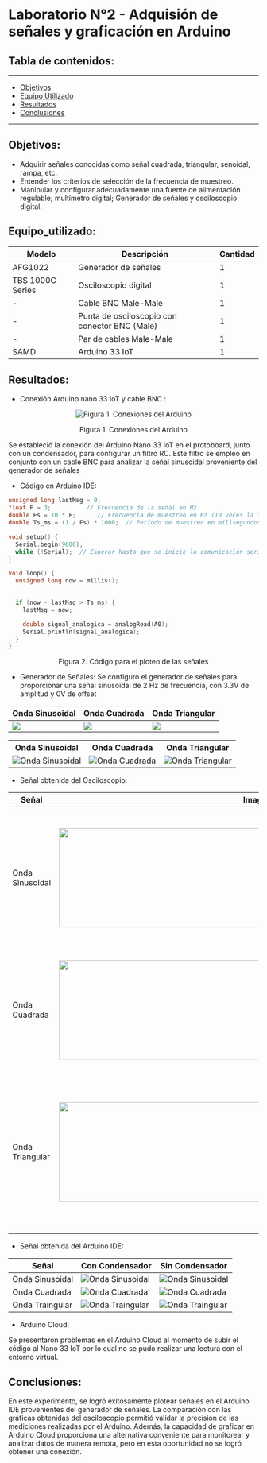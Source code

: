 # Laboratorio N°2 - Adquisión de señales y graficación en Arduino

## Tabla de contenidos:
 __________________________________________________________________________________________________
- [Objetivos](#Objetivos)
- [Equipo Utilizado](#Equipo_utilizado)
- [Resultados](#Resultados)
- [Conclusiones](#Conclusiones)
__________________________________________________________________________________________________
## Objetivos:
- Adquirir señales conocidas como señal cuadrada, triangular, senoidal, rampa, etc.
- Entender los criterios de selección de la frecuencia de muestreo.
- Manipular y configurar adecuadamente una fuente de alimentación regulable; multímetro digital; Generador de señales y osciloscopio digital.

## Equipo_utilizado:
| Modelo          | Descripción                                    | Cantidad |
|-----------------|-----------------------------------------------|----------|
| AFG1022         | Generador de señales                          | 1        |
| TBS 1000C Series| Osciloscopio digital                          | 1        |
| -               | Cable BNC Male-Male                           | 1        |
| -               | Punta de osciloscopio con conector BNC (Male)| 1        |
| -               | Par de cables Male-Male                       | 1        |
| SAMD            | Arduino 33 IoT                                | 1        |


## Resultados:
- Conexión Arduino nano 33 IoT y cable BNC :

<p align="center">
  <img src="../Imágenes/Circuito.png" alt="Figura 1. Conexiones del Arduino">
</p>
<p align="center">Figura 1. Conexiones del Arduino</p>

Se estableció la conexión del Arduino Nano 33 IoT en el protoboard, junto con un condensador, para configurar un filtro RC. Este filtro se empleó en conjunto con un cable BNC para analizar la señal sinusoidal proveniente del generador de señales

- Código en Arduino IDE:
```C++
unsigned long lastMsg = 0;
float F = 3;          // Frecuencia de la señal en Hz
double Fs = 10 * F;      // Frecuencia de muestreo en Hz (10 veces la frecuencia de la señal)
double Ts_ms = (1 / Fs) * 1000;  // Período de muestreo en milisegundos (recíproco de la frecuencia de muestreo)

void setup() {
  Serial.begin(9600);
  while (!Serial);  // Esperar hasta que se inicie la comunicación serial
}

void loop() {
  unsigned long now = millis();  

 
  if (now - lastMsg > Ts_ms) {
    lastMsg = now;  

    double signal_analogica = analogRead(A0);  
    Serial.println(signal_analogica);                                 
  }
}
```
<p align="center">Figura 2. Código para el ploteo de las señales</p>


- Generador de Señales:
Se configuro el generador de señales para proporcionar una señal sinusoidal de 2 Hz de frecuencia, con 3.3V de amplitud y 0V de offset

| Onda Sinusoidal          | Onda Cuadrada                                    | Onda Triangular |
|-----------------|-----------------------------------------------|----------|
| ![](../Imágenes/Generador_Onda_Sinusoidal.png)   | ![](../Imágenes/Generador_Onda_cuadrada.png)                        | ![](../Imágenes/Generador_Onda_Triangular.png)      |

<p align="center">
  <table>
    <tr>
      <th>Onda Sinusoidal</th>
      <th>Onda Cuadrada</th>
      <th>Onda Triangular</th>
    </tr>
    <tr>
      <td><img src="../Imágenes/Generador_Onda_Sinusoidal.png" alt="Onda Sinusoidal"></td>
      <td><img src="../Imágenes/Generador_Onda_cuadrada.png" alt="Onda Cuadrada"></td>
      <td><img src="../Imágenes/Generador_Onda_Triangular.png" alt="Onda Triangular"></td>
    </tr>
  </table>
</p>

- Señal obtenida del Osciloscopio:

| Señal          | Imagen                                                                               | Descripción                                                                                      |
|----------------|--------------------------------------------------------------------------------------|--------------------------------------------------------------------------------------------------|
| Onda Sinusoidal | <img src="../Imágenes/Osciloscopio_Onda_sinusoidal.png" width="800" height="200"> | Para esta onda tuvimos que configurarla con una frecuencia de 2Hz, una amplitud de 3.3v. Donde se puede apreciar una atenuación de aproximadamente 50 mV y una frecuencia detectada de 1.9 Hz |
| Onda Cuadrada  | <img src="../Imágenes/Osciloscopio_Onda_cuadrada.png" width="800" height="200">    | Para esta onda tuvimos que configurarla con una frecuencia de 2Hz, una amplitud de 3.3v. Del mismo modo, se apreció una atenuación junto a ruido en las zonas altas de la onda. |
| Onda Triangular| <img src="../Imágenes/Osciloscopio_Onda_triangular.png" width="800" height="200">  | Para esta onda tuvimos que configurarla con una frecuencia de 2Hz, una amplitud de 3.3v. En esta señal, se observó la variación de la amplitud y frecuencia se ven afectados, debido al ruido que se puede apreciar en la imagen. |



- Señal obtenida del Arduino IDE:

| Señal          | Con Condensador                           | Sin Condensador                |
|---------------------------------|---------------------------------|---------------------------------|
|Onda Sinusoidal|![Onda Sinusoidal](../Imágenes/Sinusoidal_cap.png)|![Onda Sinusoidal](../Imágenes/Sinusoidal.png)|
|Onda Cuadrada|![Onda Cuadrada](../Imágenes/Cuadrada_cap.png)|![Onda Cuadrada](../Imágenes/Cuadrada.png)|
|Onda Traingular|![Onda Traingular](../Imágenes/Triangulo_cap.png)|![Onda Traingular](../Imágenes/Triangulo.png)|



- Arduino Cloud:
  
Se presentaron problemas en el Arduino Cloud al momento de subir el código al Nano 33 IoT por lo cual no se pudo realizar una lectura con el entorno virtual.

## Conclusiones:
En este experimento, se logró exitosamente plotear señales en el Arduino IDE provenientes del generador de señales. La comparación con las gráficas obtenidas del osciloscopio permitió validar la precisión de las mediciones realizadas por el Arduino. Además, la capacidad de graficar en Arduino Cloud proporciona una alternativa conveniente para monitorear y analizar datos de manera remota, pero en esta oportunidad no se logró obtener una conexión. 
   
